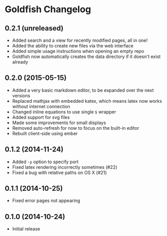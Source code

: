 # Goldfish Changelog

## 0.2.1 (unreleased)

- Added search and a view for recently modified pages, all in one!
- Added the ability to create new files via the web interface
- Added simple usage instructions when opening an empty repo
- Goldfish now automatically creates the data directory if it doesn't exist already

## 0.2.0 (2015-05-15)

- Added a very basic markdown editor, to be expanded over the next versions
- Replaced mathjax with embedded katex, which means latex now works without internet connection
- Changed inline equations to use single `$` wrapper
- Added support for svg files
- Made some improvements for small displays
- Removed auto-refresh for now to focus on the built-in editor
- Rebuilt client-side using ember

## 0.1.2 (2014-11-24)

- Added `-p` option to specify port
- Fixed latex rendering incorrectly sometimes (#22)
- Fixed a bug with relative paths on OS X (#21)

## 0.1.1 (2014-10-25)

- Fixed error pages not appearing

## 0.1.0 (2014-10-24)

- Initial release
